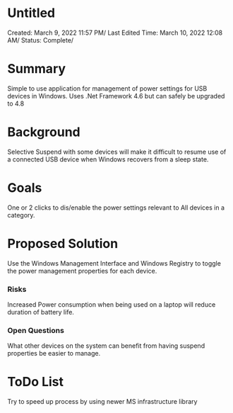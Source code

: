 # Untitled

Created: March 9, 2022 11:57 PM/
Last Edited Time: March 10, 2022 12:08 AM/
Status: Complete/

# Summary

Simple to use application for management of power settings for USB devices in Windows. Uses .Net Framework 4.6 but can safely be upgraded to 4.8 

# Background

Selective Suspend with some devices will make it difficult to resume use of a connected USB device when Windows recovers from a sleep state.

# Goals

One or 2 clicks to dis/enable the power settings relevant to All devices in a category.

# Proposed Solution

Use the Windows Management Interface and Windows Registry to toggle the power management properties for each device.

### Risks

Increased Power consumption when being used on a laptop will reduce duration of battery life.

### Open Questions

What other devices on the system can benefit from having suspend properties be easier to manage.

# ToDo List

Try to speed up process by using newer MS infrastructure library